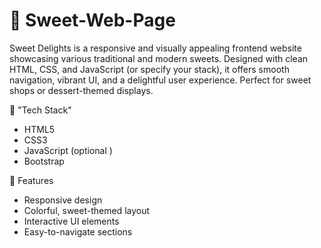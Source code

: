 
# 🍭 Sweet-Web-Page
Sweet Delights is a responsive and visually appealing frontend website showcasing various traditional and modern sweets. Designed with clean HTML, CSS, and JavaScript (or specify your stack), it offers smooth navigation, vibrant UI, and a delightful user experience. Perfect for sweet shops or dessert-themed displays.

🔧 "Tech Stack"
* HTML5
* CSS3
* JavaScript (optional )
* Bootstrap

📸 Features
* Responsive design
* Colorful, sweet-themed layout
* Interactive UI elements
* Easy-to-navigate sections
